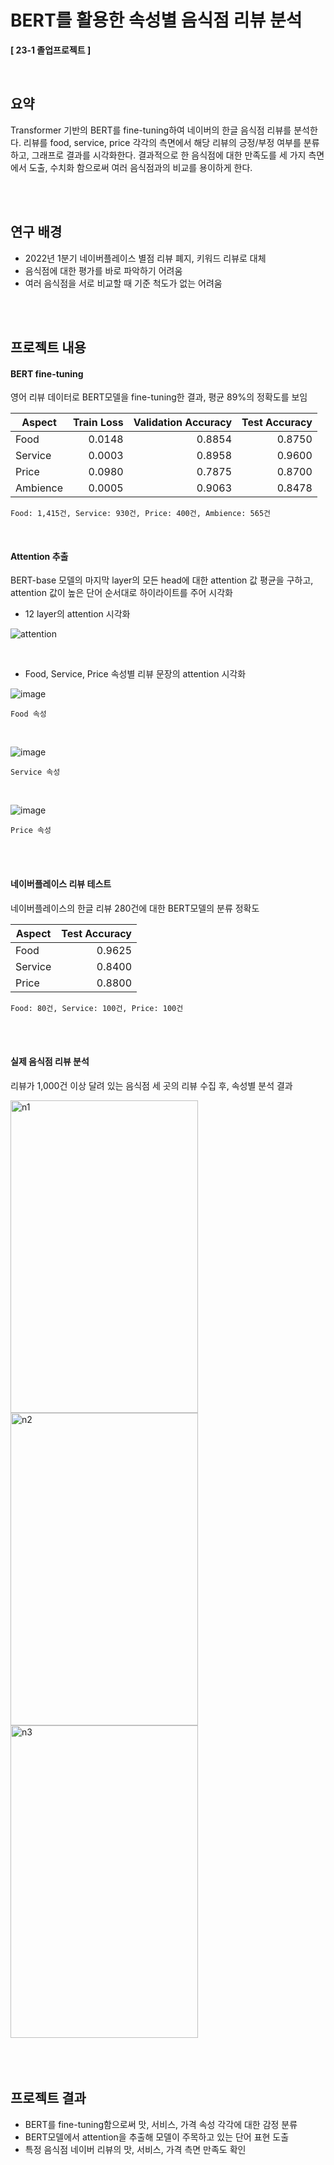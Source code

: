 # BERT를 활용한 속성별 음식점 리뷰 분석
**[ 23-1 졸업프로젝트 ]**

</br>

## 요약

Transformer 기반의 BERT를 fine-tuning하여 네이버의 한글 음식점 리뷰를 분석한다. 리뷰를 food, service, price 각각의 측면에서 해당 리뷰의 긍정/부정 여부를 분류하고, 그래프로 결과를 시각화한다. 결과적으로 한 음식점에 대한 만족도를 세 가지 측면에서 도출, 수치화 함으로써 여러 음식점과의 비교를 용이하게 한다.

</br>
</br>

## 연구 배경

- 2022년 1분기 네이버플레이스 별점 리뷰 폐지, 키워드 리뷰로 대체
- 음식점에 대한 평가를 바로 파악하기 어려움
- 여러 음식점을 서로 비교할 때 기준 척도가 없는 어려움

</br>
</br>

## 프로젝트 내용

#### BERT fine-tuning
영어 리뷰 데이터로 BERT모델을 fine-tuning한 결과, 평균 89%의 정확도를 보임

| Aspect   | Train Loss | Validation Accuracy | Test Accuracy |
|----------|------------:|---------------------:|---------------:|
| Food  | 0.0148   | 0.8854 | 0.8750 |
| Service    | 0.0003   | 0.8958 | 0.9600 |
| Price| 0.0980   | 0.7875 | 0.8700 |
| Ambience| 0.0005   | 0.9063 | 0.8478 |

`Food: 1,415건, Service: 930건, Price: 400건, Ambience: 565건`


</br>

#### Attention 추출
BERT-base 모델의 마지막 layer의 모든 head에 대한 attention 값 평균을 구하고, attention 값이 높은 단어 순서대로 하이라이트를 주어 시각화

- 12 layer의 attention 시각화

![attention](https://github.com/Eunjin3395/graduation_project/assets/114724403/39bf62d9-e242-496c-a4a4-190c58aca6fb)


</br>

- Food, Service, Price 속성별 리뷰 문장의 attention 시각화

![image](https://github.com/Eunjin3395/graduation_project/assets/114724403/9575980c-9f79-400d-91be-66df2474bc13)

`Food 속성`

</br>

![image](https://github.com/Eunjin3395/graduation_project/assets/114724403/608f1fda-5f95-4be1-879f-40d2b21d9f4f)

`Service 속성`

</br>

![image](https://github.com/Eunjin3395/graduation_project/assets/114724403/ea84d2b1-4b20-4303-919f-49ab08902959)

`Price 속성`

</br>
</br>

#### 네이버플레이스 리뷰 테스트
네이버플레이스의 한글 리뷰 280건에 대한 BERT모델의 분류 정확도

| Aspect   | Test Accuracy |
|----------|------------:|
| Food  | 0.9625   |
| Service    | 0.8400   |
| Price| 0.8800   |

`Food: 80건, Service: 100건, Price: 100건`

</br>
</br>

#### 실제 음식점 리뷰 분석
리뷰가 1,000건 이상 달려 있는 음식점 세 곳의 리뷰 수집 후, 속성별 분석 결과

<div>
<img src="https://user-images.githubusercontent.com/114724403/244861230-1dbb6129-e7e3-4466-b529-f44ab015e17b.png" alt="n1" width="300px" height="500px">
<img src="https://user-images.githubusercontent.com/114724403/244861226-ae405d2f-7610-44b7-b167-0486a730cbfb.png" alt="n2" width="300px" height="500px">
<img src="https://user-images.githubusercontent.com/114724403/244861228-85a513cf-16ef-4193-9add-9a8f651fde90.png" alt="n3" width="300px" height="500px">
</div>

</br>
</br>
</br>

## 프로젝트 결과

- BERT를 fine-tuning함으로써 맛, 서비스, 가격 속성 각각에 대한 감정 분류
- BERT모델에서 attention을 추출해 모델이 주목하고 있는 단어 표현 도출
- 특정 음식점 네이버 리뷰의 맛, 서비스, 가격 측면 만족도 확인
